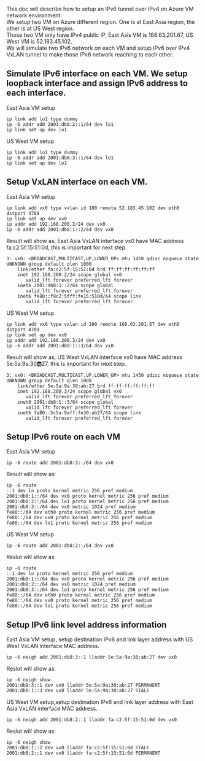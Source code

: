 This doc will describe how to setup an IPv6 tunnel over IPv4 on Azure VM network environment. </br>
We setup two VM on Azure different region. One is at East Asia region, the other is at US West region.</br>
Those two VM only have IPv4 public IP, East Asis VM is 168.63.201.67, US West VM is 52.183.45.102.</br>
We will simulate two IPv6 network on each VM and setup IPv6 over IPv4 VxLAN tunnel to make those IPv6 network reaching to each other.</br>

## Simulate IPv6 interface on each VM. We setup loopback interface and assign IPv6 address to each interface. 
East Asia VM setup
```
ip link add lo1 type dummy
ip -6 addr add 2001:db8:2::1/64 dev lo1
ip link set up dev lo1
```
US West VM setup
```
ip link add lo1 type dummy
ip -6 addr add 2001:db8:3::1/64 dev lo1
ip link set up dev lo1
```
## Setup VxLAN interface on each VM.
East Asia VM setup
```
ip link add vx0 type vxlan id 100 remote 52.183.45.102 dev eth0 dstport 4789
ip link set up dev vx0
ip addr add 192.168.200.2/24 dev vx0
ip -6 addr add 2001:db8:1::2/64 dev vx0
```
Result will show as, East Asia VxLAN interface vx0 have MAC address fa:c2:5f:15:51:0d, this is important for next step.
```
3: vx0: <BROADCAST,MULTICAST,UP,LOWER_UP> mtu 1450 qdisc noqueue state UNKNOWN group default qlen 1000
    link/ether fa:c2:5f:15:51:0d brd ff:ff:ff:ff:ff:ff
    inet 192.168.200.2/24 scope global vx0
       valid_lft forever preferred_lft forever
    inet6 2001:db8:1::2/64 scope global
       valid_lft forever preferred_lft forever
    inet6 fe80::f8c2:5fff:fe15:510d/64 scope link
       valid_lft forever preferred_lft forever
```
US West VM setup
```
ip link add vx0 type vxlan id 100 remote 168.63.201.67 dev eth0 dstport 4789
ip link set up dev vx0
ip addr add 192.168.200.3/24 dev vx0
ip -6 addr add 2001:db8:1::3/64 dev vx0
```
Result will show as, US West VxLAN interface vx0 have MAC address 5e:5a:9a:30:ab:27, this is important for next step.
```
3: vx0: <BROADCAST,MULTICAST,UP,LOWER_UP> mtu 1450 qdisc noqueue state UNKNOWN group default qlen 1000
    link/ether 5e:5a:9a:30:ab:27 brd ff:ff:ff:ff:ff:ff
    inet 192.168.200.3/24 scope global vx0
       valid_lft forever preferred_lft forever
    inet6 2001:db8:1::3/64 scope global
       valid_lft forever preferred_lft forever
    inet6 fe80::5c5a:9aff:fe30:ab27/64 scope link
       valid_lft forever preferred_lft forever
```
## Setup IPv6 route on each VM
East Asia VM setup
```
ip -6 route add 2001:db8:3::/64 dev vx0
```
Result will show as:
```
ip -6 route
::1 dev lo proto kernel metric 256 pref medium
2001:db8:1::/64 dev vx0 proto kernel metric 256 pref medium
2001:db8:2::/64 dev lo1 proto kernel metric 256 pref medium
2001:db8:3::/64 dev vx0 metric 1024 pref medium
fe80::/64 dev eth0 proto kernel metric 256 pref medium
fe80::/64 dev vx0 proto kernel metric 256 pref medium
fe80::/64 dev lo1 proto kernel metric 256 pref medium
```
US West VM setup
```
ip -6 route add 2001:db8:2::/64 dev vx0
```
Reslut will show as:
```
ip -6 route
::1 dev lo proto kernel metric 256 pref medium
2001:db8:1::/64 dev vx0 proto kernel metric 256 pref medium
2001:db8:2::/64 dev vx0 metric 1024 pref medium
2001:db8:3::/64 dev lo1 proto kernel metric 256 pref medium
fe80::/64 dev eth0 proto kernel metric 256 pref medium
fe80::/64 dev vx0 proto kernel metric 256 pref medium
fe80::/64 dev lo1 proto kernel metric 256 pref medium
```
## Setup IPv6 link level address information

East Asia VM setup, setup destination IPv6 and link layer address with US West VxLAN interface MAC address.
```
ip -6 neigh add 2001:db8:3::1 lladdr 5e:5a:9a:30:ab:27 dev vx0
```
Reslut will show as:
```
ip -6 neigh show
2001:db8:3::1 dev vx0 lladdr 5e:5a:9a:30:ab:27 PERMANENT
2001:db8:1::3 dev vx0 lladdr 5e:5a:9a:30:ab:27 STALE
```
US West VM setup,setup destination IPv6 and link layer address with East Asia VxLAN interface MAC address.
```
ip -6 neigh add 2001:db8:2::1 lladdr fa:c2:5f:15:51:0d dev vx0
```
Reslut will show as:
```
ip -6 neigh show
2001:db8:1::2 dev vx0 lladdr fa:c2:5f:15:51:0d STALE
2001:db8:2::1 dev vx0 lladdr fa:c2:5f:15:51:0d PERMANENT
```

